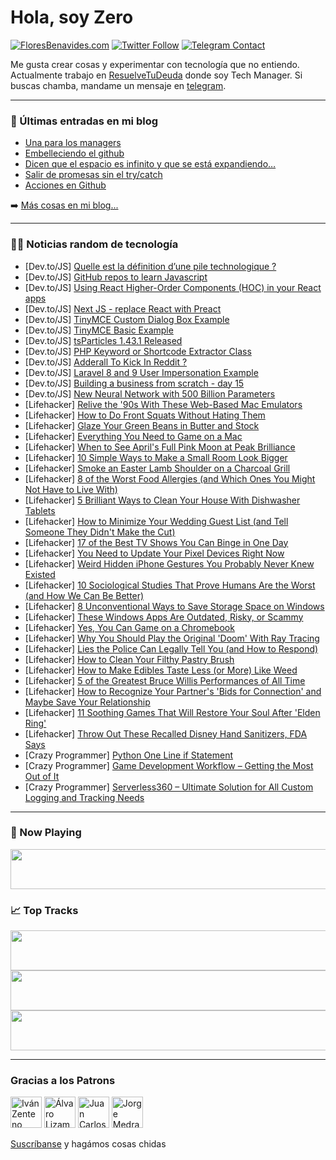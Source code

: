 # Hola, soy Zero

[![FloresBenavides.com](https://img.shields.io/website?down_message=oops&label=MiBlog&style=for-the-badge&up_message=online&url=https%3A%2F%2Ffloresbenavides.com)](https://floresbenavides.com) [![Twitter Follow](https://img.shields.io/twitter/follow/ZeroDragon?color=%231DA1F2&label=Follow&logo=twitter&logoColor=ffffff&style=for-the-badge)](https://twitter.com/zerodragon) [![Telegram Contact](https://img.shields.io/badge/escr%C3%ADbeme-ZeroDragon-%2326A5E4?style=for-the-badge&logo=telegram)](https://t.me/zerodragon)

Me gusta crear cosas y experimentar con tecnología que no entiendo.
Actualmente trabajo en [ResuelveTuDeuda](http://github.com/resuelve) donde soy Tech Manager.
Si buscas chamba, mandame un mensaje en [telegram](https://t.me/zerodragon).

---

### 📕 Últimas entradas en mi blog
<!-- BLOG-POST-LIST:START -->
- [Una para los managers](https://floresbenavides.com/una-para-los-managers/)
- [Embelleciendo el github](https://floresbenavides.com/embelleciendo-el-github/)
- [Dicen que el espacio es infinito y que se está expandiendo…](https://floresbenavides.com/dicen-que-el-espacio-es-infinito-y-que-se-esta-expandiendo/)
- [Salir de promesas sin el try/catch](https://floresbenavides.com/salir-de-promesas-sin-el-try-catch/)
- [Acciones en Github](https://floresbenavides.com/acciones-en-github/)
<!-- BLOG-POST-LIST:END -->

➡️ [Más cosas en mi blog...](https://floresbenavides.com)

---

### 👨‍💻 Noticias random de tecnología
<!-- TECH-POSTS:START -->
- [Dev.to/JS] [Quelle est la définition d’une pile technologique ?](https://dev.to/euro_tech_conseil_france/quelle-est-la-definition-dune-pile-technologique--2aco)
- [Dev.to/JS] [GitHub repos to learn Javascript](https://dev.to/annoh_karlgusta/github-repos-to-learn-javascript-5g5f)
- [Dev.to/JS] [Using React Higher-Order Components &lpar;HOC&rpar; in your React apps](https://dev.to/princeibs/using-react-higher-order-components-hoc-in-your-react-apps-5421)
- [Dev.to/JS] [Next JS - replace React with Preact](https://dev.to/kasperaamodt/next-js-replace-react-with-preact-2f7i)
- [Dev.to/JS] [TinyMCE Custom Dialog Box Example](https://dev.to/codeanddeploy/tinymce-custom-dialog-box-example-4m8f)
- [Dev.to/JS] [TinyMCE Basic Example](https://dev.to/codeanddeploy/tinymce-basic-example-829)
- [Dev.to/JS] [tsParticles 1.43.1 Released](https://dev.to/matteobruni/tsparticles-1431-released-44p2)
- [Dev.to/JS] [PHP Keyword or Shortcode Extractor Class](https://dev.to/codeanddeploy/php-keyword-or-shortcode-extractor-class-366c)
- [Dev.to/JS] [Adderall To Kick In Reddit ?](https://dev.to/alexjam55401398/adderall-to-kick-in-reddit--19nb)
- [Dev.to/JS] [Laravel 8 and 9 User Impersonation Example](https://dev.to/codeanddeploy/laravel-8-and-9-user-impersonation-example-2hac)
- [Dev.to/JS] [Building a business from scratch - day 15](https://dev.to/twankrui/building-a-business-from-scratch-day-15-h6o)
- [Dev.to/JS] [New Neural Network with 500 Billion Parameters](https://dev.to/jsstackdevelopers/new-neural-network-with-500-billion-parameters-36np)
- [Lifehacker] [Relive the &#39;90s With These Web-Based Mac Emulators](https://lifehacker.com/relive-the-90s-with-these-web-based-mac-emulators-1848752013)
- [Lifehacker] [How to Do Front Squats Without Hating Them](https://lifehacker.com/how-to-do-front-squats-without-hating-them-1848753460)
- [Lifehacker] [Glaze Your Green Beans in Butter and Stock](https://lifehacker.com/glaze-your-green-beans-in-butter-and-stock-1848752979)
- [Lifehacker] [Everything You Need to Game on a Mac](https://lifehacker.com/everything-you-need-to-game-on-a-mac-1848752691)
- [Lifehacker] [When to See April&#39;s Full Pink Moon at Peak Brilliance](https://lifehacker.com/when-to-see-aprils-full-pink-moon-at-peak-brilliance-1848752693)
- [Lifehacker] [10 Simple Ways to Make a Small Room Look Bigger](https://lifehacker.com/10-simple-ways-to-make-a-small-room-look-bigger-1848751494)
- [Lifehacker] [Smoke an Easter Lamb Shoulder on a Charcoal Grill](https://lifehacker.com/smoke-an-easter-lamb-shoulder-on-a-charcoal-grill-1848747851)
- [Lifehacker] [8 of the Worst Food Allergies &lpar;and Which Ones You Might Not Have to Live With&rpar;](https://lifehacker.com/8-of-the-worst-food-allergies-and-which-ones-you-might-1848751471)
- [Lifehacker] [5 Brilliant Ways to Clean Your House With Dishwasher Tablets](https://lifehacker.com/5-brilliant-ways-to-clean-your-house-with-dishwasher-ta-1848751584)
- [Lifehacker] [How to Minimize Your Wedding Guest List &lpar;and Tell Someone They Didn&#39;t Make the Cut&rpar;](https://lifehacker.com/how-to-minimize-your-wedding-guest-list-and-tell-someo-1848751053)
- [Lifehacker] [17 of the Best TV Shows You Can Binge in One Day](https://lifehacker.com/17-of-the-best-tv-shows-you-can-binge-in-one-day-1848715528)
- [Lifehacker] [You Need to Update Your Pixel Devices Right Now](https://lifehacker.com/you-need-to-update-your-pixel-devices-right-now-1848750611)
- [Lifehacker] [Weird Hidden iPhone Gestures You Probably Never Knew Existed](https://lifehacker.com/weird-hidden-iphone-gestures-you-probably-never-knew-ex-1848749693)
- [Lifehacker] [10 Sociological Studies That Prove Humans Are the Worst &lpar;and How We Can Be Better&rpar;](https://lifehacker.com/10-sociological-studies-that-prove-humans-are-the-worst-1848747515)
- [Lifehacker] [8 Unconventional Ways to Save Storage Space on Windows](https://lifehacker.com/8-unconventional-ways-to-save-storage-space-on-windows-1848702210)
- [Lifehacker] [These Windows Apps Are Outdated, Risky, or Scammy](https://lifehacker.com/these-windows-apps-are-outdated-risky-or-scammy-1848707239)
- [Lifehacker] [Yes, You Can Game on a Chromebook](https://lifehacker.com/yes-you-can-game-on-a-chromebook-1848746540)
- [Lifehacker] [Why You Should Play the Original &#39;Doom&#39; With Ray Tracing](https://lifehacker.com/why-you-should-play-the-original-doom-with-ray-tracing-1848745533)
- [Lifehacker] [Lies the Police Can Legally Tell You &lpar;and How to Respond&rpar;](https://lifehacker.com/lies-the-police-can-legally-tell-you-and-how-to-respon-1848746966)
- [Lifehacker] [How to Clean Your Filthy Pastry Brush](https://lifehacker.com/how-to-clean-your-filthy-pastry-brush-1848746868)
- [Lifehacker] [How to Make Edibles Taste Less &lpar;or More&rpar; Like Weed](https://lifehacker.com/how-to-make-edibles-taste-less-or-more-like-weed-1848746861)
- [Lifehacker] [5 of the Greatest Bruce Willis Performances of All Time](https://lifehacker.com/5-of-the-greatest-bruce-willis-performances-of-all-time-1848745347)
- [Lifehacker] [How to Recognize Your Partner&#39;s &#39;Bids for Connection&#39; and Maybe Save Your Relationship](https://lifehacker.com/how-to-recognize-your-partners-bids-for-connection-and-1848740174)
- [Lifehacker] [11 Soothing Games That Will Restore Your Soul After &#39;Elden Ring&#39;](https://lifehacker.com/11-soothing-games-that-will-restore-your-soul-after-eld-1848693384)
- [Lifehacker] [Throw Out These Recalled Disney Hand Sanitizers, FDA Says](https://lifehacker.com/throw-out-these-recalled-disney-hand-sanitizers-fda-sa-1848745088)
- [Crazy Programmer] [Python One Line if Statement](https://www.thecrazyprogrammer.com/2022/04/python-one-line-if.html)
- [Crazy Programmer] [Game Development Workflow – Getting the Most Out of It](https://www.thecrazyprogrammer.com/2022/04/game-development-workflow.html)
- [Crazy Programmer] [Serverless360 – Ultimate Solution for All Custom Logging and Tracking Needs](https://www.thecrazyprogrammer.com/2022/03/serverless360.html)<!-- TECH-POSTS:END -->

---

### 🎵 Now Playing
<a href="https://spotify-now-playing-dun.vercel.app/now-playing?open"><img src="https://spotify-now-playing-dun.vercel.app/now-playing" width="540" height="64"></a>

### 📈 Top Tracks
<a href="https://spotify-now-playing-dun.vercel.app/top-tracks?i=1&open"><img src="https://spotify-now-playing-dun.vercel.app/top-tracks?i=1" width="540" height="64"></a>
<a href="https://spotify-now-playing-dun.vercel.app/top-tracks?i=2&open"><img src="https://spotify-now-playing-dun.vercel.app/top-tracks?i=2" width="540" height="64"></a>
<a href="https://spotify-now-playing-dun.vercel.app/top-tracks?i=3&open"><img src="https://spotify-now-playing-dun.vercel.app/top-tracks?i=3" width="540" height="64"></a>

---

### Gracias a los Patrons
[<img src="https://avatars.githubusercontent.com/u/243380?v=4" alt="Iván Zenteno" width="50px">](https://github.com/k001) [<img src="https://avatars.githubusercontent.com/u/19955639?v=4" alt="Álvaro Lizama" width="50px">](https://github.com/alvarolizama) [<img src="https://avatars.githubusercontent.com/u/2718753?v=4" alt="Juan Carlos Ruiz" width="50px">](https://github.com/JuanCrg90) [<img src="https://avatars.githubusercontent.com/u/37025?v=4" alt="Jorge Medrano" width="50px">](https://github.com/h1pp1e) 

[Suscríbanse](https://www.patreon.com/zerodragon) y hagámos cosas chidas
